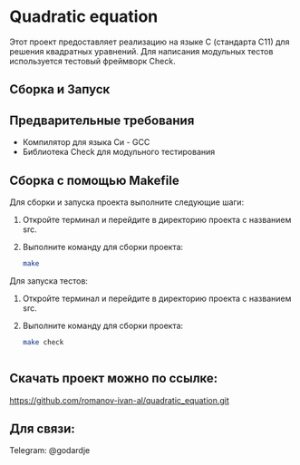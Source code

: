 # Quadratic equation

Этот проект предоставляет реализацию на языке C (стандарта C11)  для решения квадратных уравнений. Для написания модульных тестов используется тестовый фреймворк Check.

## Сборка и Запуск
## Предварительные требования
 - Компилятор для языка Cи - GCC
 - Библиотека Check для модульного тестирования

## Сборка с помощью Makefile
Для сборки и запуска проекта выполните следующие шаги:

1. Откройте терминал и перейдите в директорию проекта c названием src.
2. Выполните команду для сборки проекта:

   ```bash
   make

Для запуска тестов:

1. Откройте терминал и перейдите в директорию проекта c названием src.
2. Выполните команду для сборки проекта:

   ```bash
   make check



## Скачать проект можно по ссылке:
https://github.com/romanov-ivan-al/quadratic_equation.git

## Для связи:
Telegram: @godardje

